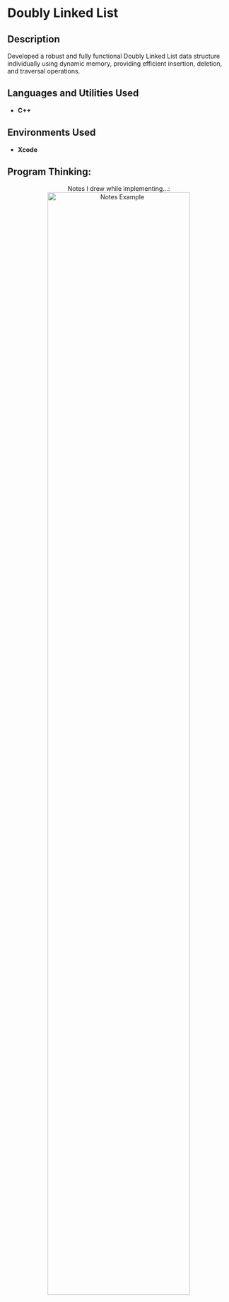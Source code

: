 <h1>Doubly Linked List</h1>


<h2>Description</h2>
Developed a robust and fully functional Doubly Linked List data structure individually using dynamic memory, providing efficient insertion, deletion, and traversal operations.
<br />


<h2>Languages and Utilities Used</h2>

- <b>C++</b> 

<h2>Environments Used </h2>

- <b>Xcode</b>

<h2>Program Thinking:</h2>

<p align="center">
Notes I drew while implementing...: <br/>
<img src="https://i.imgur.com/rrtVPuR.png" height="80%" width="80%" alt="Notes Example"/>

</p>

<!--
 ```diff
- text in red
+ text in green
! text in orange
# text in gray
@@ text in purple (and bold)@@
```
--!>
